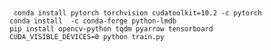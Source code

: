 ` conda install pytorch torchvision cudatoolkit=10.2 -c pytorch` \
 `conda install  -c conda-forge python-lmdb` \
 `pip install opencv-python tqdm pyarrow tensorboard`\
 `CUDA_VISIBLE_DEVICES=0 python train.py`

